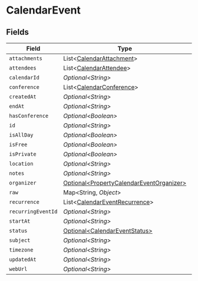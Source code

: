 # CalendarEvent


## Fields

| Field                                                                                              | Type                                                                                               | Required                                                                                           | Description                                                                                        |
| -------------------------------------------------------------------------------------------------- | -------------------------------------------------------------------------------------------------- | -------------------------------------------------------------------------------------------------- | -------------------------------------------------------------------------------------------------- |
| `attachments`                                                                                      | List\<[CalendarAttachment](../../models/shared/CalendarAttachment.md)>                             | :heavy_minus_sign:                                                                                 | N/A                                                                                                |
| `attendees`                                                                                        | List\<[CalendarAttendee](../../models/shared/CalendarAttendee.md)>                                 | :heavy_minus_sign:                                                                                 | N/A                                                                                                |
| `calendarId`                                                                                       | *Optional\<String>*                                                                                | :heavy_minus_sign:                                                                                 | N/A                                                                                                |
| `conference`                                                                                       | List\<[CalendarConference](../../models/shared/CalendarConference.md)>                             | :heavy_minus_sign:                                                                                 | N/A                                                                                                |
| `createdAt`                                                                                        | *Optional\<String>*                                                                                | :heavy_minus_sign:                                                                                 | N/A                                                                                                |
| `endAt`                                                                                            | *Optional\<String>*                                                                                | :heavy_minus_sign:                                                                                 | N/A                                                                                                |
| `hasConference`                                                                                    | *Optional\<Boolean>*                                                                               | :heavy_minus_sign:                                                                                 | N/A                                                                                                |
| `id`                                                                                               | *Optional\<String>*                                                                                | :heavy_minus_sign:                                                                                 | N/A                                                                                                |
| `isAllDay`                                                                                         | *Optional\<Boolean>*                                                                               | :heavy_minus_sign:                                                                                 | N/A                                                                                                |
| `isFree`                                                                                           | *Optional\<Boolean>*                                                                               | :heavy_minus_sign:                                                                                 | N/A                                                                                                |
| `isPrivate`                                                                                        | *Optional\<Boolean>*                                                                               | :heavy_minus_sign:                                                                                 | N/A                                                                                                |
| `location`                                                                                         | *Optional\<String>*                                                                                | :heavy_minus_sign:                                                                                 | N/A                                                                                                |
| `notes`                                                                                            | *Optional\<String>*                                                                                | :heavy_minus_sign:                                                                                 | N/A                                                                                                |
| `organizer`                                                                                        | [Optional\<PropertyCalendarEventOrganizer>](../../models/shared/PropertyCalendarEventOrganizer.md) | :heavy_minus_sign:                                                                                 | N/A                                                                                                |
| `raw`                                                                                              | Map\<String, *Object*>                                                                             | :heavy_minus_sign:                                                                                 | N/A                                                                                                |
| `recurrence`                                                                                       | List\<[CalendarEventRecurrence](../../models/shared/CalendarEventRecurrence.md)>                   | :heavy_minus_sign:                                                                                 | N/A                                                                                                |
| `recurringEventId`                                                                                 | *Optional\<String>*                                                                                | :heavy_minus_sign:                                                                                 | N/A                                                                                                |
| `startAt`                                                                                          | *Optional\<String>*                                                                                | :heavy_minus_sign:                                                                                 | N/A                                                                                                |
| `status`                                                                                           | [Optional\<CalendarEventStatus>](../../models/shared/CalendarEventStatus.md)                       | :heavy_minus_sign:                                                                                 | N/A                                                                                                |
| `subject`                                                                                          | *Optional\<String>*                                                                                | :heavy_minus_sign:                                                                                 | N/A                                                                                                |
| `timezone`                                                                                         | *Optional\<String>*                                                                                | :heavy_minus_sign:                                                                                 | N/A                                                                                                |
| `updatedAt`                                                                                        | *Optional\<String>*                                                                                | :heavy_minus_sign:                                                                                 | N/A                                                                                                |
| `webUrl`                                                                                           | *Optional\<String>*                                                                                | :heavy_minus_sign:                                                                                 | N/A                                                                                                |